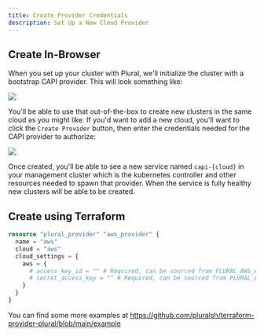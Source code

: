 ```yaml
---
title: Create Provider Credentials
description: Set Up a New Cloud Provider
---
```


## Create In-Browser

When you set up your cluster with Plural, we'll initialize the cluster with a bootstrap CAPI provider. This will look something like:

![](/assets/deployments/cluster-providers.png)

You'll be able to use that out-of-the-box to create new clusters in the same cloud as you might like. If you'd want to add a new cloud, you'll want to click the `Create Provider` button, then enter the credentials needed for the CAPI provider to authorize:

![](/assets/deployments/create-provider.png)

Once created, you'll be able to see a new service named `capi-{cloud}` in your management cluster which is the kubernetes controller and other resources needed to spawn that provider. When the service is fully healthy new clusters will be able to be created.

## Create using Terraform

```tf
resource "plural_provider" "aws_provider" {
  name = "aws"
  cloud = "aws"
  cloud_settings = {
    aws = {
      # access_key_id = "" # Required, can be sourced from PLURAL_AWS_ACCESS_KEY_ID
      # secret_access_key = "" # Required, can be sourced from PLURAL_AWS_SECRET_ACCESS_KEY
    }
  }
}
```

You can find some more examples at https://github.com/pluralsh/terraform-provider-plural/blob/main/example
